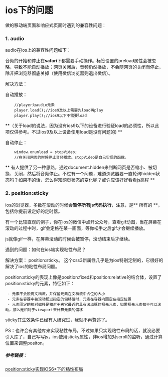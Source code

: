 # ios下的问题
做的移动端页面和响应式页面时遇到的兼容性问题：
### 1. audio

audio在ios上的兼容性问题如下：

 音频的开始和停止在**safari**下都需要手动操作。标签设置的preload属性会被忽略，导致不能自动播放；网页关闭后，音频仍然播放，不会随网页的关闭而停止，除非把浏览器彻底关掉（使用微信浏览器则退出微信）。
 	
 解决方法：
 	
 自动播放：
 		
 		//player为audio元素
 		player.load();//ios9及以上需要先load再play
 		player.play();//ios9以下不需要load
 		
 	 
 **（关于load的说法，因为没有ios9以下的设备进行验证load的必须性，所以此项仅供参考。不过ios9及以上设备使用load是没有问题的) **
 	 
 自动停止：
 	
 		window.onunload = stopVideo;
 		//在关闭网页的时候停止音频播放。stopVideo是自己实现的函数。
 		
 ** 有人提供了另一种思路，通过document.hidden来判断网页是否缩小、被切换、关闭，然后将音频停止。不过有一个问题，难道浏览器要一直轮询hidden状态吗？如果不的话，怎么得知网页状态的变化呢？或许应该好好看看js高程 **
 		
 	

 		
### 2. position:sticky
 ios的浏览器，多数在滚动的时候会**暂停所有js代码执行**，注意，是** 所有的 **，包括你提前设定好的定时器。
 
 有一个比较直观的例子，你在ios的微信中点开公众号，查看gif动图，当在屏幕在滚动的过程中时，gif会定格在某一画面，等你松手之后gif才会继续播放。
 
 js就像gif一样，在屏幕滚动的时候会被暂停，滚动结束后才继续。
 
 遇到的问题：如何在ios端实现粘性布局？
 
 解决方案： position:sticky。 这个css3新属性几乎是为ios特别定制的，它很好的解决了ios的粘性布局问题。

 position:sticky的表现上像是position:fixed和position:relative的结合体，设置了position:sticky的元素，特征如下：

     - 元素不会脱离文档流，并保留元素在文档流中占位的大小
     - 元素在容器中被滚动超过指定的偏移值时，元素在容器内固定在指定位置
     - 元素固定的相对偏移是相对于离它最近的具有滚动框的祖先元素，如果祖先元素都不可以滚动，那么是相对于viewport来计算元素的偏移

 sticky其生效条件已经有人研究过，我就不再赘述了。
 
PS：也许会有其他库来实现粘性布局，不过如果只实现粘性布局的话，就没必要引入库了，自己写写js，ios使用sticky属性，非ios增加对scroll的监听，通过计算位置来调整positon。
 
##### 参考链接：
[position:sticky实现iOS6+下的粘性布局](http://efe.baidu.com/blog/position-sticky/)